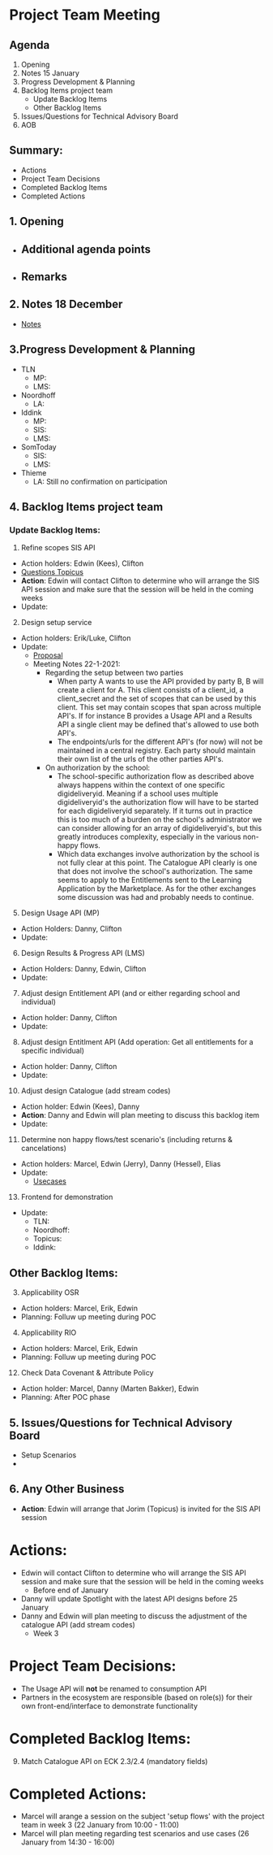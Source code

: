 # Project Team Meeting

## Agenda
1. Opening
2. Notes 15 January
3. Progress Development & Planning
4. Backlog Items project team
    - Update Backlog Items
    - Other Backlog Items
5. Issues/Questions for Technical Advisory Board
6. AOB

## Summary:
- Actions
- Project Team Decisions
- Completed Backlog Items
- Completed Actions

## 1. Opening
- Additional agenda points
   - 
 - Remarks
   - 

## 2. Notes 18 December
- [Notes](https://github.com/stichtingsem/pilot-phase/blob/main/Project%20Team/Meeting-15-January.md)

## 3.Progress Development & Planning
   - TLN
     - MP:
     - LMS:
   - Noordhoff
     - LA: 
   - Iddink
     - MP:
     - SIS:
     - LMS:
   - SomToday
     - SIS:
     - LMS:
   - Thieme
     - LA: Still no confirmation on participation

## 4. Backlog Items project team

### Update Backlog Items:
1. Refine scopes SIS API
  - Action holders: Edwin (Kees), Clifton
  - [Questions Topicus](https://github.com/stichtingsem/pilot-phase/issues/4#issuecomment-753905214)
  - **Action**: Edwin will contact Clifton to determine who will arrange the SIS API session and make sure that the session will be held in the coming weeks
  - Update:
2. Design setup service
  - Action holders: Erik/Luke, Clifton
  - Update:
    - [Proposal](https://github.com/stichtingsem/pilot-phase/issues/1)
    - Meeting Notes 22-1-2021:
       - Regarding the setup between two parties
         - When party A wants to use the API provided by party B, B will create a client for A. This client consists of a client_id, a client_secret and the set of scopes that can be used by this client. This set may contain scopes that span across multiple API's. If for instance B provides a Usage API and a Results API a single client may be defined that's allowed to use both API's.
         - The endpoints/urls for the different API's (for now) will not be maintained in a central registry. Each party should maintain their own list of the urls of the other parties API's.
      - On authorization by the school:
         - The school-specific authorization flow as described above always happens within the context of one specific digideliveryid. Meaning if a school uses multiple digideliveryid's the authorization flow will have to be started for each digideliveryid separately. If it turns out in practice this is too much of a burden on the school's administrator we can consider allowing for an array of digideliveryid's, but this greatly introduces complexity, especially in the various non-happy flows.
         - Which data exchanges involve authorization by the school is not fully clear at this point. The Catalogue API clearly is one that does not involve the school's authorization. The same seems to apply to the Entitlements sent to the Learning Application by the Marketplace. As for the other exchanges some discussion was had and probably needs to continue.
5. Design Usage API (MP)
  - Action Holders: Danny, Clifton
  - Update:
6. Design Results & Progress API (LMS)
  - Action Holders: Danny, Edwin, Clifton
  - Update:
7. Adjust design Entitlement API (and or either regarding school and individual)
  - Action holder: Danny, Clifton
  - Update:
8. Adjust design Entitlment API (Add operation: Get all entitlements for a specific individual)
  - Action holder: Danny, Clifton
  - Update:
10. Adjust design Catalogue (add stream codes)
  - Action holder: Edwin (Kees), Danny
  - **Action**: Danny and Edwin will plan meeting to discuss this backlog item
  - Update:
11. Determine non happy flows/test scenario's (including returns & cancelations)
  - Action holders: Marcel, Edwin (Jerry), Danny (Hessel), Elias
  - Update:
    - [Usecases](https://github.com/stichtingsem/pilot-phase/blob/main/documents/20210124%20Use%20Cases%20SEM%20Pilot.xlsx)
13. Frontend for demonstration
  - Update:
    - TLN:
    - Noordhoff:
    - Topicus:
    - Iddink:


## Other Backlog Items:
3. Applicability OSR
  - Action holders: Marcel, Erik, Edwin
  - Planning: Folluw up meeting during POC
4. Applicability RIO
  - Action holders: Marcel, Erik, Edwin
  - Planning: Folluw up meeting during POC
12. Check Data Covenant & Attribute Policy
  - Action holder: Marcel, Danny (Marten Bakker), Edwin
  - Planning: After POC phase

## 5. Issues/Questions for Technical Advisory Board
  - Setup Scenarios
  - 

## 6. Any Other Business
  - **Action**: Edwin will arrange that Jorim (Topicus) is invited for the SIS API session

# Actions:
 - Edwin will contact Clifton to determine who will arrange the SIS API session and make sure that the session will be held in the coming weeks
    - Before end of January
 - Danny will update Spotlight with the latest API designs before 25 January
 - Danny and Edwin will plan meeting to discuss the adjustment of the catalogue API (add stream codes)
    - Week 3

# Project Team Decisions:
 - The Usage API will **not** be renamed to consumption API
 - Partners in the ecosystem are responsible (based on role(s)) for their own front-end/interface to demonstrate functionality

# Completed Backlog Items:
9. Match Catalogue API on ECK 2.3/2.4 (mandatory fields)

# Completed Actions:
 - Marcel will arange a session on the subject 'setup flows' with the project team in week 3 (22 January from 10:00 - 11:00)
 - Marcel will plan meeting regarding test scenarios and use cases (26 January from 14:30 - 16:00)
